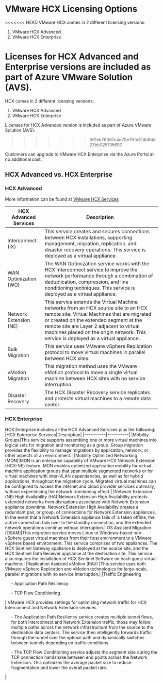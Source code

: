 # VMware HCX Licensing Options

<<<<<<< HEAD
VMware HCX comes in 2 different licensing versions:
1.	VMware HCX Advanced
2.	VMware HCX Enterprise

Licenses for HCX Advanced and Enterprise versions are included as part of Azure VMware Solution (AVS).
=======
HCX comes in 2 different licensing versions:
1.	VMware HCX Advanced
2.	VMware HCX Enterprise

Licenses for HCX Advanced version is included as part of Azure VMware Solution (AVS).
>>>>>>> 501eb76367c4e75e791e314b94e27bb025135607

Customers can upgrade to VMware HCX Enterprise via the Azure Portal at no additional cost.

## HCX Advanced vs. HCX Enterprise

### HCX Advanced

More information can be found at [VMware HCX Services](https://docs.vmware.com/en/VMware-HCX/4.3/hcx-user-guide/GUID-32AF32BD-DE0B-4441-95B3-DF6A27733EED.html#GUID-32AF32BD-DE0B-4441-95B3-DF6A27733EED)

|HCX Advanced Services|Description|
|-----------|-----------|
|Interconnect (IX)|This service creates and secures connections between HCX installations, supporting management, migration, replication, and disaster recovery operations. This service is deployed as a virtual appliance.|
|WAN Optimization (WO)|The WAN Optimization service works with the HCX Interconnect service to improve the network performance through a combination of deduplication, compression, and line conditioning techniques. This service is deployed as a virtual appliance.|
|Network Extension (NE)|This service extends the Virtual Machine networks from an HCX source site to an HCX remote site. Virtual Machines that are migrated or created on the extended segment at the remote site are Layer 2 adjacent to virtual machines placed on the origin network. This service is deployed as a virtual appliance.|
|Bulk Migration|This service uses VMware vSphere Replication protocol to move virtual machines in parallel between HCX sites.|
|vMotion Migration|This migration method uses the VMware vMotion protocol to move a single virtual machine between HCX sites with no service interruption.|
|Disaster Recovery|The HCX Disaster Recovery service replicates and protects virtual machines to a remote data center.|

### HCX Enterprise

HCX Enterprise includes all the HCX Advanced Services plus the following:
|HCX Enterprise Services|Description|
|-----------|-----------|
|Mobility Groups|This service supports assembling one or more virtual machines into logical sets for migration and monitoring as a group. Group migration provides the flexibility to manage migrations by application, network, or other aspects of an environment.|
|Mobility Optimized Networking (MON)|MON is an enterprise capability of VMware HCX Network Extension (HCX-NE) feature. MON enables optimized application mobility for virtual machine application groups that span multiple segmented networks or for virtual machines with inter-VLAN dependencies, as well as for hybrid applications, throughout the migration cycle. Migrated virtual machines can be configured to access the internet and cloud provider services optimally, without experiencing the network tromboning effect.|
|Network Extension (NE) High Availability (HA)|Network Extension High Availability protects extended networks from disruptions associated with Network Extension appliance downtime. Network Extension High Availability creates a redundant pair, or group, of connections for Network Extension appliances. In the event that a Network Extension appliance fails of is taken offline, the active connection fails over to the standby connection, and the extended network operations continue without interruption.|
OS Assisted Migration (OSAM)|This migration service moves Linux or Windows-based non-vSphere guest virtual machines from their host environment to a VMware vSphere based environment. This service comprises of two appliances. The HCX Sentinel Gateway appliance is deployed at the source site, and the HCX Sentinel Data Receiver appliance at the destination site. This service also requires the installation of HCX Sentinel Software on each guest virtual machine.|
|Replication Assisted vMotion (RAV) |This service uses both VMware vSphere Replication and vMotion technologies for large-scale, parallel migrations with no service interruption.|
|Traffic Engineering  <p style="padding-left: 20px;">- Application Path Resiliency</p><p style="padding-left: 20px;">- TCP Flow Conditioning</p> | VMware HCX provides settings for optimizing network traffic for HCX Interconnect and Network Extension services. <p style="padding-left: 20px;">- The Application Path Resiliency service creates multiple tunnel flows, for both Interconnect and Network Extension traffic, those may follow multiple paths across the network infrastructure from the source to the destination data centers. The service then intelligently forwards traffic through the tunnel over the optimal path and dynamically switches between tunnels depending on traffic conditions.</p><p style="padding-left: 20px;">-	The TCP Flow Conditioning service adjusts the segment size during the TCP connection handshake between end points across the Network Extension. This optimizes the average packet size to reduce fragmentation and lower the overall packet rate.</p>|


